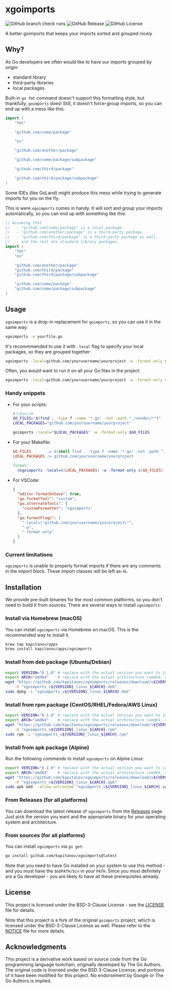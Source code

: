 # xgoimports

![GitHub branch check runs](https://img.shields.io/github/check-runs/kapitanov/xgoimports/master?label=build)
![GitHub Release](https://img.shields.io/github/v/release/kapitanov/xgoimports)
![GitHub License](https://img.shields.io/github/license/kapitanov/xgoimports)

A better goimports that keeps your imports sorted and grouped nicely

## Why?

As Go developers we often would like to have our imports grouped by origin:

- standard library
- third-party libraries
- local packages

Built-in `go fmt` command doesn't support this formatting style, but thankfully, `goimports` does!
Still, it doesn't force-group imports, so you can end up with a mess like this:

```go
import (
    "fmt"

    "github.com/some/package"

    "os"

    "github.com/another/package"

    "github.com/some/package/subpackage"

    "github.com/third/package"

    "github.com/third/package/subpackage"
)
```

Some IDEs (like GoLand) might produce this mess while trying to generate imports for you on the fly.

This is were `xgoimports` comes in handy. It will sort and group your imports automatically, so you can end up with something like this:

```go
// Assuming that
//   - "github.com/some/package" is a local package,
//   - "github.com/another/package" is a third-party package,
//   - "github.com/third/package" is a third-party package as well,
//   - and the rest are standard library packages.
import (
    "fmt"
    "os"

    "github.com/another/package"
    "github.com/third/package"
    "github.com/third/package/subpackage"

    "github.com/some/package"
    "github.com/some/package/subpackage"
)
```

## Usage

`xgoimports` is a drop-in replacement for `goimports`, so you can use it in the same way:

```bash
xgoimports -w yourfile.go
```

It's recommmended to use it with `-local` flag to specify your local packages, so they are grouped together:

```bash
xgoimports -local=github.com/yourusername/yourproject -w -format-only yourfile.go
```

Often, you would want to run it on all your Go files in the project:

```bash
xgoimports -local=github.com/yourusername/yourproject -w -format-only $(find . -type f -name '*.go' -not -path "./vendor/*")
```

### Handy snippets

- For your scripts:

  ```bash
  #!/bin/sh
  GO_FILES="$(find . -type f -name '*.go' -not -path "./vendor/*")"
  LOCAL_PACKAGES="github.com/yourusername/yourproject"

  goimports -local="$LOCAL_PACKAGES" -w -format-only $GO_FILES
  ```

- For your Makefile:

  ```makefile
  GO_FILES       := $(shell find . -type f -name '*.go' -not -path "./vendor/*")
  LOCAL_PACKAGES := github.com/yourusername/yourproject

  format:
  	@xgoimports -local=$(LOCAL_PACKAGES) -w -format-only $(GO_FILES)
  ```

- For VSCode:

  ```json
  {
    "editor.formatOnSave": true,
    "go.formatTool": "custom",
    "go.alternateTools": {
      "customFormatter": "xgoimports"
    },
    "go.formatFlags": [
      "-local=\"github.com/yourusername/yourproject\"",
      "-w",
      "-format-only"
    ]
  }
  ```

### Current limitations

`xgoimports` is unable to properly format imports if there are any comments in the import block.
These import clauses will be left as-is.

## Installation

We provide pre-built binaries for the most common platforms, so you don't need to build it from sources.
There are several ways to install `xgoimports`:

### Install via Homebrew (macOS)

You can install `xgoimports` via Homebrew on macOS. This is the recommended way to install it.

```bash
brew tap kapitanov/apps
brew install kapitanov/apps/xgoimports
```

### Install from deb package (Ubuntu/Debian)

```bash
export VERSION="0.1.0" # replace with the actual version you want to install
export ARCH="amd64"    # replace with the actual architecture (amd64, arm64, etc.)
wget "https://github.com/kapitanov/xgoimports/releases/download/v${VERSION}/xgoimports_v${VERSION}_linux_${ARCH}.deb" \
    -O "xgoimports_v${VERSION}_linux_${ARCH}.deb"
sudo dpkg -i "xgoimports_v${VERSION}_linux_${ARCH}.deb"
```

### Install from rpm package (CentOS/RHEL/Fedora/AWS Linux)

```bash
export VERSION="0.1.0" # replace with the actual version you want to install
export ARCH="amd64"    # replace with the actual architecture (amd64, arm64, etc.)
wget "https://github.com/kapitanov/xgoimports/releases/download/v${VERSION}/xgoimports_v${VERSION}_linux_${ARCH}.rpm" \
    -O "xgoimports_v${VERSION}_linux_${ARCH}.rpm"
sudo rpm -i "xgoimports_v${VERSION}_linux_${ARCH}.rpm"
```

### Install from apk package (Alpine)

Run the following commands to install `xgoimports` on Alpine Linux:

```bash
export VERSION="0.1.0" # replace with the actual version you want to install
export ARCH="amd64"    # replace with the actual architecture (amd64, arm64, etc.)
wget "https://github.com/kapitanov/xgoimports/releases/download/v${VERSION}/xgoimports_v${VERSION}_linux_${ARCH}.apk" \
    -O "xgoimports_v${VERSION}_linux_${ARCH}.apk"
sudo apk add --allow-untrusted "xgoimports_v${VERSION}_linux_${ARCH}.apk"
```

### From Releases (for all platforms)

You can download the latest release of `xgoimports` from the [Releases](https://github.com/kapitanov/xgoimports/releases) page.
Just pick the version you want and the appropriate binary for your operating system and architecture.

### From sources (for all platforms)

You can install `xgoimports` via `go get`:

```bash
go install github.com/kapitanov/xgoimports@latest
```

Note that you need to have Go installed on your system to use this method - and you must have the `$GOPATH/bin` in your `PATH`.
Since you most definitely are a Go developer - you are likely to have all these prerequisites already.

## License

This project is licensed under the BSD-3-Clause License - see the [LICENSE](LICENSE) file for details.

Note that this project is a fork of the original `goimports` project,
which is licensed under the BSD-3-Clause License as well.
Please refer to the [NOTICE](NOTICE) file for more details.

## Acknowledgments

This project is a derivative work based on source code from the Go programming language toolchain,
originally developed by The Go Authors.
The original code is licensed under the BSD 3-Clause License,
and portions of it have been modified for this project.
No endorsement by Google or The Go Authors is implied.
